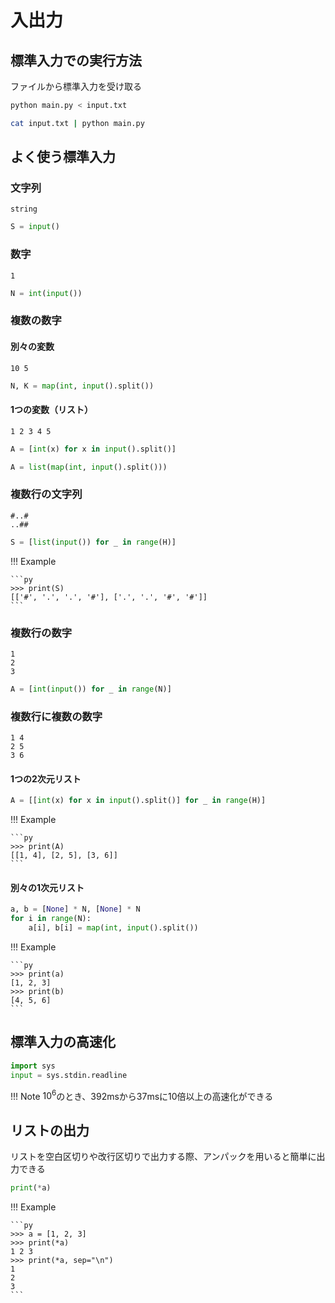 # 入出力

## 標準入力での実行方法

ファイルから標準入力を受け取る

```sh
python main.py < input.txt
```

```sh
cat input.txt | python main.py
```

## よく使う標準入力

### 文字列

```text
string
```

```py
S = input()
```

### 数字

```text
1
```

```py
N = int(input())
```

### 複数の数字

#### 別々の変数

```text
10 5
```

```py
N, K = map(int, input().split())
```

#### 1つの変数（リスト）

```text
1 2 3 4 5
```

```py
A = [int(x) for x in input().split()]
```

```py
A = list(map(int, input().split()))
```

### 複数行の文字列

```text
#..#
..##
```

```py
S = [list(input()) for _ in range(H)]
```

!!! Example

    ```py
    >>> print(S)
    [['#', '.', '.', '#'], ['.', '.', '#', '#']]
    ```

### 複数行の数字

```text
1
2
3
```

```py
A = [int(input()) for _ in range(N)]
```

### 複数行に複数の数字

```text
1 4
2 5
3 6
```

#### 1つの2次元リスト

```py
A = [[int(x) for x in input().split()] for _ in range(H)]
```

!!! Example

    ```py
    >>> print(A)
    [[1, 4], [2, 5], [3, 6]]
    ```

#### 別々の1次元リスト

```py
a, b = [None] * N, [None] * N
for i in range(N):
    a[i], b[i] = map(int, input().split())
```

!!! Example

    ```py
    >>> print(a)
    [1, 2, 3]
    >>> print(b)
    [4, 5, 6]
    ```

## 標準入力の高速化

```py
import sys
input = sys.stdin.readline
```

!!! Note
    $10^6$のとき、392msから37msに10倍以上の高速化ができる

## リストの出力

リストを空白区切りや改行区切りで出力する際、アンパックを用いると簡単に出力できる

```py
print(*a)
```

!!! Example

    ```py
    >>> a = [1, 2, 3]
    >>> print(*a)
    1 2 3
    >>> print(*a, sep="\n")
    1
    2
    3
    ```
